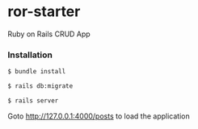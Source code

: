 # ror-starter
Ruby on Rails CRUD App

### Installation

```sh
$ bundle install

$ rails db:migrate

$ rails server
```


Goto http://127.0.0.1:4000/posts to load the application